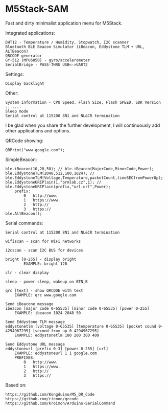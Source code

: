 # M5Stack-SAM

Fast and dirty minimalist application menu for M5Stack.


Integrated applications:

	DHT12 - Temperature / Humidity, Stopwatch, I2C scanner
	Bluetooth BLE Beacon Simulator (iBeacon, Eddystone TLM + URL, ALTBeacon)
	QRCODE generator
	GY-512 (MPU6050) - gyro/accelerometer
	SerialBridge - PASS-THRU USB<->UART2

Settings:
  
	Display backlight


Other:
  
	System information - CPU Speed, Flash Size, Flash SPEED, SDK Version .......
	Sleep mode
	Serial control at 115200 8N1 and NL&CR termination


I be glad when you share the further development, I will continuously add other applications and options.

QRCode showing:

	QRPrint("www.google.com");

SimpleBeacon:

	ble.iBeacon(10,20,50); // ble.iBeacon(MajorCode,MinorCode,Power);
	ble.EddystoneTLM(2048,512,100,1024); // ble.EddystoneTLM(Voltage,Temperature,packetCount,timeSECfromPowerUp);
	ble.EddystoneURIPlain(1,"brmlab.cz",1); // ble.EddystoneURIPlain(prefix,"url.url",Power);
		prefix:
			0	http://www.
			1	https://www.
			2	http://
			3	https://
	ble.AltBeacon();

Serial commands:

	Serial control at 115200 8N1 and NL&CR termination

	wifiscan - scan for WiFi networks
	
	i2cscan - scan I2C BUS for devices
	
	bright [0-255] - display bright
        	EXAMPLE: bright 128
		
	clr - clear display
	
	sleep - power sleep, wakeup on BTN_B
	
	qrc [text] - show QRCODE with text
		EXAMPLE: qrc www.google.com
	
	Send iBeacone message
	ibeacon [major code 0-65535] [minor code 0-65535] [power 0-255]
		EXAMPLE: ibeacon 1024 2048 50
	
	Send Eddystone TLM message
	eddystonetlm [voltage 0-65535] [temperature 0-65535] [pocket cound 0-4294967295] [second from up 0-4294967295]
		EXAMPLE: eddystonetlm 100 200 300 400

	Send Eddystone URL message
	eddystoneurl [prefix 0-3] [power 0-255] [url]
		EXAMPLE: eddystoneurl 1 1 google.com
		PREFIXES:
			0	http://www.
			1	https://www.
			2	http://
			3	https://		
		

Based on:

	https://github.com/Kongduino/M5_QR_Code
	https://github.com/ricmoo/qrcode
	https://github.com/kroimon/Arduino-SerialCommand
	
	
